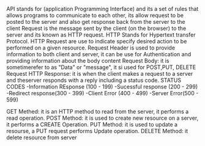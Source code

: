 API stands for (application Programming Interface) and its a set of rules that allows programs to communicate to each other, its allow request to be posted to the server and also get response back from the server to the client
Request is the message sent by the client (on the browser) to the server and its known as HTTP request.
HTTP Stands for Hypertext transfer Protocol.
HTTP Request are use to indicate specify desired action to be performed on a given resource.
Request Header is used to provide information to both client and server, it can be use for Authentication and providing information about the body content
Request Body: it is sometimerefer to as "Data" or "message", it si used for POST,PUT, DELETE Request
HTTP Response: it is when the client makes a request to a server and theserver responds with a reply including a status code.
STATUS CODES
-Information REsponse (100 - 199)
-Sucessful response (200 - 299)
-Redirect response(300 - 399)
-Client Error (400 - 499)
-Server Error(500 - 599)

GET Methed: it is an HTTP method to read from the server, it performs a read operation.
POST Method: it is used to create new resource on a server, it performs a CREATE Operation.
PUT Method: it is used to update a resourse, a PUT request performs Update operation.
DELETE Method: it delete resource from server
